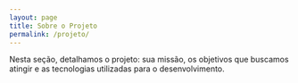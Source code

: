 ```yaml
---
layout: page
title: Sobre o Projeto
permalink: /projeto/
---
```


Nesta seção, detalhamos o projeto: sua missão, os objetivos que buscamos atingir e as tecnologias utilizadas para o desenvolvimento.